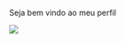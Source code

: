 Seja bem vindo ao meu perfil

![](https://media1.tenor.com/m/pmikxANzkAAAAAAC/kanna-kamui-kanna-kobayashi.gif)

